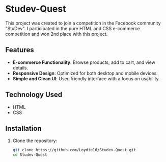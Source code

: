 # Studev-Quest

This project was created to join a competition in the Facebook community "StuDev". I participated in the pure HTML and CSS e-commerce competition and won 2nd place with this project.

## Features

- **E-commerce Functionality**: Browse products, add to cart, and view details.
- **Responsive Design**: Optimized for both desktop and mobile devices.
- **Simple and Clean UI**: User-friendly interface with a focus on usability.

## Technology Used

- HTML
- CSS
  
## Installation

1. Clone the repository:
   ```bash
   git clone https://github.com/Loydie16/Studev-Quest.git
   cd Studev-Quest
